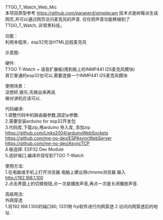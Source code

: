 TTGO_T_Watch_Web_Mic <br/>
本项目原型参考 https://github.com/paranerd/simplecam 技术点是树莓派生成网页,并可以通过网页访问麦克风的声音.
仅仅把声音功能移植到了TTGO_T_Watch, 非常黑科技。

功能：<br/>
利用本程序，esp32充当HTML远程麦克风

示意图:<br/>

硬件:<br/>
  TTGO T-Watch + 语音扩展板(用到板上的INMP441 I2S麦克风模块)<br/>
  其它普通的esp32也可以,需要连接一个INMP441 I2S麦克风模块 <br/>

使用场景：<br/>
没想好,娱乐,先做出来再说.<br/>
做对讲机应该可以.<br/>

代码编译:<br/>
1.调整代码中的路由器参数,固定ip参数.<br/>
2.需要安装arduino for esp32开发包<br/>
3.代码库,下载zip,用arduino 导入库, 添加zip<br/>
 https://github.com/Links2004/arduinoWebSockets  <br/>
 https://github.com/me-no-dev/ESPAsyncWebServer<br/>
 https://github.com/me-no-dev/AsyncTCP<br/>
4.板选择: ESP32 Dev Module <br/>
5.选好端口,编译并烧写到TTGO T-Watch<br/>

使用方法: <br/>
1.在电脑或手机上打开浏览器.电脑上建议用chrome浏览器.输入 http://192.168.1.100<br/>
2.点击界面上的切换按钮,点一次是播放声音,再点一次是关闭播放声音.<br/>

高级用法: <br/>
外网穿透<br/>
1.将192.168.1.100的端口80, 1331用 frp软件进行内网穿透
2.访问内网穿透后的地址.
